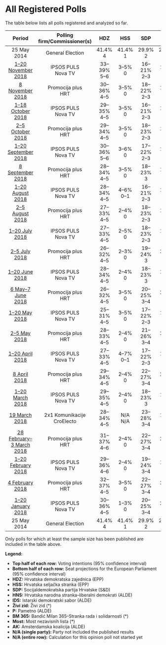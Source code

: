 # All Registered Polls

The table below lists all polls registered and analyzed so far.

| Period     | Polling firm/Commissioner(s) | HDZ | HSS | SDP | HNS | IDS | Živi zid | P | BM 365 | Most | AK |
|:----------:|:----------------------------:|:--:|:--:|:--:|:--:|:--:|:--:|:--:|:--:|:--:|:--:|
| 25 May 2014 | General Election | 41.4% <br> 4 | 41.4% <br> 1 | 29.9% <br> 2 | 29.9% <br> 1 | 29.9% <br> 1 | 0.5% <br> 0 | 0.0% <br> 0 | 0.0% <br> 0 | 0.0% <br> 0 | 0.0% <br> 0 |
| [1–20 November 2018](2018-11-20-IPSOSPULS.html) | IPSOS PULS <br> Nova TV | 33–39% <br> 5–6 | 3–5% <br> 0 | 16–21% <br> 2–3 | 1–3% <br> 0 | 1–3% <br> 0 | 15–19% <br> 2–3 | 2–4% <br> 0 | 3–5% <br> 0 | 6–9% <br> 0–1 | N/A <br> N/A |
| [8 November 2018](2018-11-08-Promocijaplus.html) | Promocija plus <br> HRT | 30–36% <br> 4–5 | 3–5% <br> 0 | 18–22% <br> 2–3 | 1–3% <br> 0 | 2–3% <br> 0 | 12–16% <br> 1–2 | 2–3% <br> 0 | 2–3% <br> 0 | 6–9% <br> 0–1 | N/A <br> N/A |
| [1–18 October 2018](2018-10-18-IPSOSPULS.html) | IPSOS PULS <br> Nova TV | 29–35% <br> 4–5 | 3–5% <br> 0 | 16–21% <br> 2–3 | 1–3% <br> 0 | 1–3% <br> 0 | 12–17% <br> 2 | 2–5% <br> 0 | 3–6% <br> 0 | 6–9% <br> 0–1 | N/A <br> N/A |
| [2–5 October 2018](2018-10-05-Promocijaplus.html) | Promocija plus <br> HRT | 29–34% <br> 4–5 | 3–5% <br> 0 | 18–23% <br> 2–3 | 1–3% <br> 0 | 1–3% <br> 0 | 12–16% <br> 1–2 | 2–4% <br> 0 | 2–5% <br> 0 | 6–9% <br> 0–1 | N/A <br> N/A |
| [1–20 September 2018](2018-09-20-IPSOSPULS.html) | IPSOS PULS <br> Nova TV | 30–36% <br> 5–6 | 3–6% <br> 0 | 17–22% <br> 2–3 | 1–2% <br> 0 | 1–3% <br> 0 | 12–17% <br> 2 | 2–5% <br> 0 | 3–5% <br> 0 | 8–11% <br> 1 | N/A <br> N/A |
| [8 September 2018](2018-09-08-Promocijaplus.html) | Promocija plus <br> HRT | 28–34% <br> 4–5 | 3–5% <br> 0 | 18–23% <br> 3 | 1–3% <br> 0 | 1–2% <br> 0 | 13–17% <br> 2 | 2–4% <br> 0 | 3–5% <br> 0 | 6–9% <br> 1 | N/A <br> N/A |
| [1–20 August 2018](2018-08-20-IPSOSPULS.html) | IPSOS PULS <br> Nova TV | 28–34% <br> 4–5 | 4–6% <br> 0–1 | 16–21% <br> 2–3 | 1–2% <br> 0 | 2–4% <br> 0 | 12–17% <br> 1–2 | 2–5% <br> 0 | 3–6% <br> 0 | 6–10% <br> 1 | N/A <br> N/A |
| [2–5 August 2018](2018-08-05-Promocijaplus.html) | Promocija plus <br> HRT | 27–33% <br> 4–5 | 2–4% <br> 0 | 18–23% <br> 2–3 | 1–3% <br> 0 | 1–3% <br> 0 | 13–17% <br> 2 | 2–4% <br> 0 | 3–5% <br> 0 | 7–10% <br> 1 | N/A <br> N/A |
| [1–20 July 2018](2018-07-20-IPSOSPULS.html) | IPSOS PULS <br> Nova TV | 27–33% <br> 4–5 | 2–5% <br> 0 | 18–23% <br> 2–3 | 1–2% <br> 0 | 2–4% <br> 0 | 11–16% <br> 1–2 | 2–5% <br> 0 | 3–6% <br> 0 | 7–11% <br> 1 | N/A <br> N/A |
| [2–5 July 2018](2018-07-05-Promocijaplus.html) | Promocija plus <br> HRT | 26–32% <br> 4–5 | 2–3% <br> 0 | 19–24% <br> 3 | 2–3% <br> 0 | 1–3% <br> 0 | 13–18% <br> 2 | 2–4% <br> 0 | 2–4% <br> 0 | 7–10% <br> 1 | N/A <br> N/A |
| [1–20 June 2018](2018-06-20-IPSOSPULS.html) | IPSOS PULS <br> Nova TV | 28–34% <br> 4–5 | 2–4% <br> 0 | 18–23% <br> 3 | 1–3% <br> 0 | 2–4% <br> 0 | 13–18% <br> 2–3 | 2–5% <br> 0 | 2–5% <br> 0 | 7–11% <br> 1 | N/A <br> N/A |
| [6 May–7 June 2018](2018-06-07-Promocijaplus.html) | Promocija plus <br> HRT | 26–32% <br> 4–5 | 3–5% <br> 0 | 20–25% <br> 3–4 | 2–3% <br> 0 | 1–3% <br> 0 | 13–17% <br> 2 | 1–3% <br> 0 | 2–3% <br> 0 | 8–11% <br> 1 | N/A <br> N/A |
| [1–20 May 2018](2018-05-20-IPSOSPULS.html) | IPSOS PULS <br> Nova TV | 25–31% <br> 4–5 | 3–5% <br> 0 | 17–22% <br> 2–3 | 1–2% <br> 0 | 1–3% <br> 0 | 13–18% <br> 2 | 3–5% <br> 0 | 3–5% <br> 0 | 6–10% <br> 1 | N/A <br> N/A |
| [2–5 May 2018](2018-05-05-Promocijaplus.html) | Promocija plus <br> HRT | 28–33% <br> 4–5 | 2–4% <br> 0 | 21–26% <br> 3–4 | 2–4% <br> 0 | 1–3% <br> 0 | 13–17% <br> 2 | 1–3% <br> 0 | 2–4% <br> 0 | 7–10% <br> 1 | N/A <br> N/A |
| [1–20 April 2018](2018-04-20-IPSOSPULS.html) | IPSOS PULS <br> Nova TV | 27–33% <br> 4–5 | 4–7% <br> 0–1 | 17–22% <br> 2–3 | 1–2% <br> 0 | 2–4% <br> 0 | 13–18% <br> 2 | 2–5% <br> 0 | 2–5% <br> 0 | 6–10% <br> 1 | N/A <br> N/A |
| [8 April 2018](2018-04-08-Promocijaplus.html) | Promocija plus <br> HRT | 29–34% <br> 4–5 | 2–4% <br> 0 | 22–27% <br> 3–4 | 2–3% <br> 0 | 1–3% <br> 0 | 11–15% <br> 1–2 | 1–3% <br> 0 | 2–3% <br> 0 | 8–11% <br> 1 | N/A <br> N/A |
| [1–20 March 2018](2018-03-20-IPSOSPULS.html) | IPSOS PULS <br> Nova TV | 29–35% <br> 4–5 | 2–4% <br> 0 | 18–23% <br> 3 | 1–3% <br> 0 | 2–4% <br> 0 | 12–16% <br> 1–2 | 2–5% <br> 0 | 3–6% <br> 0 | 6–9% <br> 1 | N/A <br> N/A |
| [19 March 2018](2018-03-19-2x1Komunikacije.html) | 2x1 Komunikacije <br> CroElecto | 28–34% <br> 4–5 | N/A <br> N/A | 23–28% <br> 3–4 | 1–2% <br> 0 | 1–3% <br> 0 | 11–15% <br> 1–2 | N/A <br> N/A | 1–2% <br> 0 | 7–11% <br> 1 | N/A <br> N/A |
| [28 February–3 March 2018](2018-03-03-Promocijaplus.html) | Promocija plus <br> HRT | 31–37% <br> 4–6 | 2–4% <br> 0 | 22–27% <br> 3–4 | 2–3% <br> 0 | 1–3% <br> 0 | 11–15% <br> 1–2 | 1–3% <br> 0 | 2–4% <br> 0 | 7–10% <br> 1 | N/A <br> N/A |
| [1–20 February 2018](2018-02-20-IPSOSPULS.html) | IPSOS PULS <br> Nova TV | 29–36% <br> 4–6 | 2–4% <br> 0 | 19–24% <br> 3–4 | 1–3% <br> 0 | 2–4% <br> 0 | 11–16% <br> 1–2 | 3–5% <br> 0 | 2–5% <br> 0 | 6–9% <br> 0–1 | N/A <br> N/A |
| [4 February 2018](2018-02-04-Promocijaplus.html) | Promocija plus <br> HRT | 32–37% <br> 4–5 | 3–5% <br> 0 | 22–27% <br> 3–4 | 2–3% <br> 0 | 1–2% <br> 0 | 12–16% <br> 1–2 | 1–2% <br> 0 | 2–4% <br> 0 | 6–9% <br> 0–1 | N/A <br> N/A |
| [1–20 January 2018](2018-01-20-IPSOSPULS.html) | IPSOS PULS <br> Nova TV | 30–36% <br> 4–5 | 1–3% <br> 0 | 20–25% <br> 3–4 | 2–4% <br> 0 | 2–4% <br> 0 | 12–17% <br> 1–2 | 2–4% <br> 0 | 3–5% <br> 0 | 6–9% <br> 0–1 | N/A <br> N/A |
| 25 May 2014 | General Election | 41.4% <br> 4 | 41.4% <br> 1 | 29.9% <br> 2 | 29.9% <br> 1 | 29.9% <br> 1 | 0.5% <br> 0 | 0.0% <br> 0 | 0.0% <br> 0 | 0.0% <br> 0 | 0.0% <br> 0 |

Only polls for which at least the sample size has been published are included in the table above.

**Legend:**
+ **Top half of each row:** Voting intentions (95% confidence interval)
+ **Bottom half of each row:** Seat projections for the European Parliament (95% confidence interval)
+ **HDZ:** Hrvatska demokratska zajednica (EPP)
+ **HSS:** Hrvatska seljačka stranka (EPP)
+ **SDP:** Socijaldemokratska partija Hrvatske (S&D)
+ **HNS:** Hrvatska narodna stranka–liberalni demokrati (ALDE)
+ **IDS:** Istarski demokratski sabor (ALDE)
+ **Živi zid:** Živi zid (*)
+ **P:** Pametno (ALDE)
+ **BM 365:** Bandić Milan 365–Stranka rada i solidarnosti (*)
+ **Most:** Most nezavisnih lista (*)
+ **AK:** Amsterdamska koalicija (ALDE)
+ **N/A (single party):** Party not included the published results
+ **N/A (entire row):** Calculation for this opinion poll not started yet

